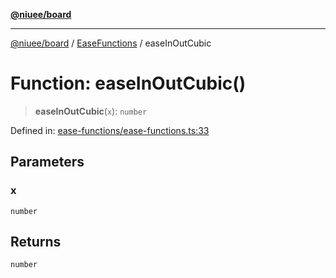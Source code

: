 [**@niuee/board**](../../../README.md)

***

[@niuee/board](../../../globals.md) / [EaseFunctions](../README.md) / easeInOutCubic

# Function: easeInOutCubic()

> **easeInOutCubic**(`x`): `number`

Defined in: [ease-functions/ease-functions.ts:33](https://github.com/niuee/board/blob/e6c1edcccf6525a0cc9088782c7c4653e837f533/src/ease-functions/ease-functions.ts#L33)

## Parameters

### x

`number`

## Returns

`number`
